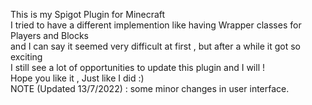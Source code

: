 This is my Spigot Plugin for Minecraft<br> I tried to have a different implemention like having Wrapper classes for Players and Blocks <br> 
and I can say it seemed very difficult at first , but after a while it got so exciting <br>
I still see a lot of opportunities to update this plugin and I will ! <br>
Hope you like it , Just like I did :)<br>
NOTE (Updated 13/7/2022) : some minor changes in user interface.

